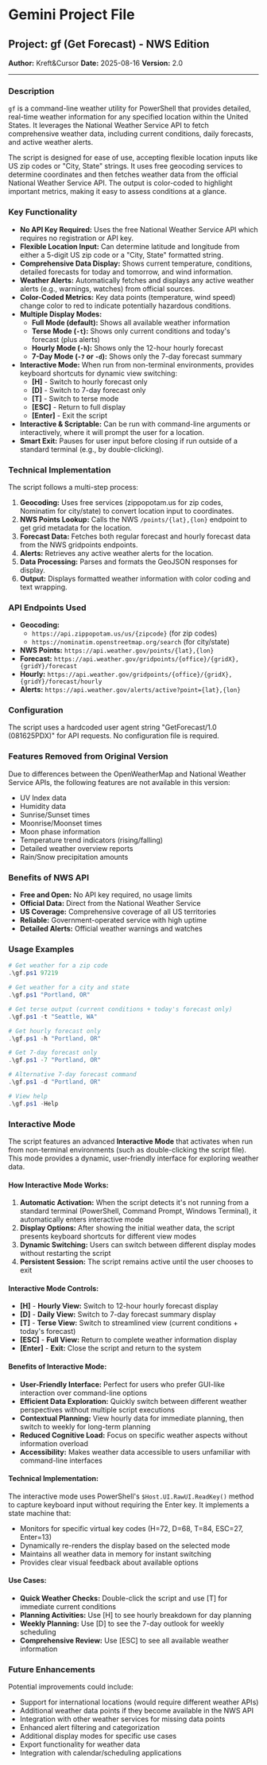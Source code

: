 # Gemini Project File

## Project: gf (Get Forecast) - NWS Edition

**Author:** Kreft&Cursor
**Date:** 2025-08-16
**Version:** 2.0

---

### Description

`gf` is a command-line weather utility for PowerShell that provides detailed, real-time weather information for any specified location within the United States. It leverages the National Weather Service API to fetch comprehensive weather data, including current conditions, daily forecasts, and active weather alerts.

The script is designed for ease of use, accepting flexible location inputs like US zip codes or "City, State" strings. It uses free geocoding services to determine coordinates and then fetches weather data from the official National Weather Service API. The output is color-coded to highlight important metrics, making it easy to assess conditions at a glance.

### Key Functionality

- **No API Key Required:** Uses the free National Weather Service API which requires no registration or API key.
- **Flexible Location Input:** Can determine latitude and longitude from either a 5-digit US zip code or a "City, State" formatted string.
- **Comprehensive Data Display:** Shows current temperature, conditions, detailed forecasts for today and tomorrow, and wind information.
- **Weather Alerts:** Automatically fetches and displays any active weather alerts (e.g., warnings, watches) from official sources.
- **Color-Coded Metrics:** Key data points (temperature, wind speed) change color to red to indicate potentially hazardous conditions.
- **Multiple Display Modes:**
  - **Full Mode (default):** Shows all available weather information
  - **Terse Mode (`-t`):** Shows only current conditions and today's forecast (plus alerts)
  - **Hourly Mode (`-h`):** Shows only the 12-hour hourly forecast
  - **7-Day Mode (`-7` or `-d`):** Shows only the 7-day forecast summary
- **Interactive Mode:** When run from non-terminal environments, provides keyboard shortcuts for dynamic view switching:
  - **[H]** - Switch to hourly forecast only
  - **[D]** - Switch to 7-day forecast only
  - **[T]** - Switch to terse mode
  - **[ESC]** - Return to full display
  - **[Enter]** - Exit the script
- **Interactive & Scriptable:** Can be run with command-line arguments or interactively, where it will prompt the user for a location.
- **Smart Exit:** Pauses for user input before closing if run outside of a standard terminal (e.g., by double-clicking).

### Technical Implementation

The script follows a multi-step process:

1. **Geocoding:** Uses free services (zippopotam.us for zip codes, Nominatim for city/state) to convert location input to coordinates.
2. **NWS Points Lookup:** Calls the NWS `/points/{lat},{lon}` endpoint to get grid metadata for the location.
3. **Forecast Data:** Fetches both regular forecast and hourly forecast data from the NWS gridpoints endpoints.
4. **Alerts:** Retrieves any active weather alerts for the location.
5. **Data Processing:** Parses and formats the GeoJSON responses for display.
6. **Output:** Displays formatted weather information with color coding and text wrapping.

### API Endpoints Used

- **Geocoding:** 
  - `https://api.zippopotam.us/us/{zipcode}` (for zip codes)
  - `https://nominatim.openstreetmap.org/search` (for city/state)
- **NWS Points:** `https://api.weather.gov/points/{lat},{lon}`
- **Forecast:** `https://api.weather.gov/gridpoints/{office}/{gridX},{gridY}/forecast`
- **Hourly:** `https://api.weather.gov/gridpoints/{office}/{gridX},{gridY}/forecast/hourly`
- **Alerts:** `https://api.weather.gov/alerts/active?point={lat},{lon}`

### Configuration

The script uses a hardcoded user agent string "GetForecast/1.0 (081625PDX)" for API requests. No configuration file is required.

### Features Removed from Original Version

Due to differences between the OpenWeatherMap and National Weather Service APIs, the following features are not available in this version:

- UV Index data
- Humidity data  
- Sunrise/Sunset times
- Moonrise/Moonset times
- Moon phase information
- Temperature trend indicators (rising/falling)
- Detailed weather overview reports
- Rain/Snow precipitation amounts

### Benefits of NWS API

- **Free and Open:** No API key required, no usage limits
- **Official Data:** Direct from the National Weather Service
- **US Coverage:** Comprehensive coverage of all US territories
- **Reliable:** Government-operated service with high uptime
- **Detailed Alerts:** Official weather warnings and watches

### Usage Examples

```powershell
# Get weather for a zip code
.\gf.ps1 97219

# Get weather for a city and state
.\gf.ps1 "Portland, OR"

# Get terse output (current conditions + today's forecast only)
.\gf.ps1 -t "Seattle, WA"

# Get hourly forecast only
.\gf.ps1 -h "Portland, OR"

# Get 7-day forecast only
.\gf.ps1 -7 "Portland, OR"

# Alternative 7-day forecast command
.\gf.ps1 -d "Portland, OR"

# View help
.\gf.ps1 -Help
```

### Interactive Mode

The script features an advanced **Interactive Mode** that activates when run from non-terminal environments (such as double-clicking the script file). This mode provides a dynamic, user-friendly interface for exploring weather data.

#### How Interactive Mode Works:

1. **Automatic Activation:** When the script detects it's not running from a standard terminal (PowerShell, Command Prompt, Windows Terminal), it automatically enters interactive mode
2. **Display Options:** After showing the initial weather data, the script presents keyboard shortcuts for different view modes
3. **Dynamic Switching:** Users can switch between different display modes without restarting the script
4. **Persistent Session:** The script remains active until the user chooses to exit

#### Interactive Mode Controls:

- **[H]** - **Hourly View:** Switch to 12-hour hourly forecast display
- **[D]** - **Daily View:** Switch to 7-day forecast summary display  
- **[T]** - **Terse View:** Switch to streamlined view (current conditions + today's forecast)
- **[ESC]** - **Full View:** Return to complete weather information display
- **[Enter]** - **Exit:** Close the script and return to the system

#### Benefits of Interactive Mode:

- **User-Friendly Interface:** Perfect for users who prefer GUI-like interaction over command-line options
- **Efficient Data Exploration:** Quickly switch between different weather perspectives without multiple script executions
- **Contextual Planning:** View hourly data for immediate planning, then switch to weekly for long-term planning
- **Reduced Cognitive Load:** Focus on specific weather aspects without information overload
- **Accessibility:** Makes weather data accessible to users unfamiliar with command-line interfaces

#### Technical Implementation:

The interactive mode uses PowerShell's `$Host.UI.RawUI.ReadKey()` method to capture keyboard input without requiring the Enter key. It implements a state machine that:
- Monitors for specific virtual key codes (H=72, D=68, T=84, ESC=27, Enter=13)
- Dynamically re-renders the display based on the selected mode
- Maintains all weather data in memory for instant switching
- Provides clear visual feedback about available options

#### Use Cases:

- **Quick Weather Checks:** Double-click the script and use [T] for immediate current conditions
- **Planning Activities:** Use [H] to see hourly breakdown for day planning
- **Weekly Planning:** Use [D] to see the 7-day outlook for weekly scheduling
- **Comprehensive Review:** Use [ESC] to see all available weather information

### Future Enhancements

Potential improvements could include:
- Support for international locations (would require different weather APIs)
- Additional weather data points if they become available in the NWS API
- Integration with other weather services for missing data points
- Enhanced alert filtering and categorization
- Additional display modes for specific use cases
- Export functionality for weather data
- Integration with calendar/scheduling applications
